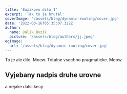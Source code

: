```yaml
---
title: 'Buzikovo dilo 1'
excerpt: 'Tak to je brutal'
coverImage: '/assets/blog/dynamic-routing/cover.jpg'
date: '2022-03-16T05:35:07.322Z'
author:
  name: Dalik Buzik
  picture: '/assets/blog/authors/jj.jpeg'
ogImage:
  url: '/assets/blog/dynamic-routing/cover.jpg'
---
```


To je ale dilo. Moew. Totalne vsechno pragmaticke. Meow.

## Vyjebany nadpis druhe urovne

a nejake dalsi kecy